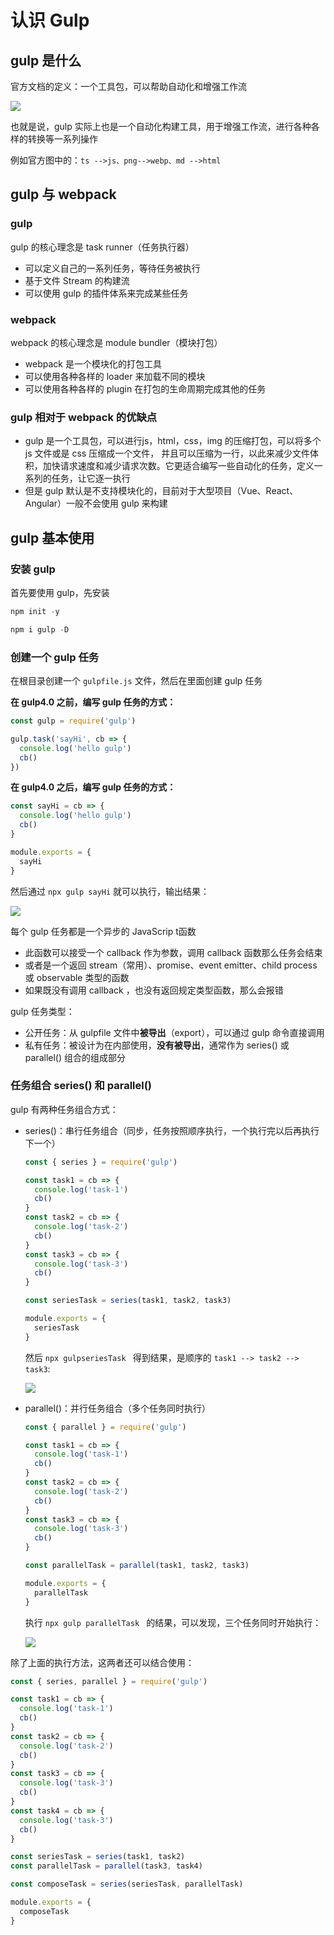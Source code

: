 # 认识 Gulp



## gulp 是什么

官方文档的定义：一个工具包，可以帮助自动化和增强工作流

![](/imgs/img1.png)

也就是说，gulp 实际上也是一个自动化构建工具，用于增强工作流，进行各种各样的转换等一系列操作

例如官方图中的：`ts -->js、png-->webp、md -->html`



## gulp 与 webpack

 ### gulp

gulp 的核心理念是 task runner（任务执行器）

- 可以定义自己的一系列任务，等待任务被执行
- 基于文件 Stream 的构建流
- 可以使用 gulp 的插件体系来完成某些任务

### webpack

webpack 的核心理念是 module bundler（模块打包）

- webpack 是一个模块化的打包工具
- 可以使用各种各样的 loader 来加载不同的模块
- 可以使用各种各样的 plugin 在打包的生命周期完成其他的任务

### gulp 相对于 webpack 的优缺点

- gulp 是一个工具包，可以进行js，html，css，img 的压缩打包，可以将多个 js 文件或是 css 压缩成一个文件， 并且可以压缩为一行，以此来减少文件体积，加快请求速度和减少请求次数。它更适合编写一些自动化的任务，定义一系列的任务，让它逐一执行
- 但是 gulp 默认是不支持模块化的，目前对于大型项目（Vue、React、Angular）一般不会使用 gulp 来构建



## gulp 基本使用

### 安装 gulp

首先要使用 gulp，先安装

```js
npm init -y

npm i gulp -D
```



### 创建一个 gulp 任务

在根目录创建一个 `gulpfile.js` 文件，然后在里面创建 gulp 任务

**在 gulp4.0 之前，编写 gulp 任务的方式：**

```js
const gulp = require('gulp')

gulp.task('sayHi', cb => {
  console.log('hello gulp')
  cb()
})
```

**在 gulp4.0 之后，编写 gulp 任务的方式：**

```js
const sayHi = cb => {
  console.log('hello gulp')
  cb()
}

module.exports = {
  sayHi
}
```

然后通过 `npx gulp sayHi` 就可以执行，输出结果：

![](/imgs/img2.png)



每个 gulp 任务都是一个异步的 JavaScrip t函数

- 此函数可以接受一个 callback 作为参数，调用 callback 函数那么任务会结束
- 或者是一个返回 stream（常用）、promise、event emitter、child process 或 observable 类型的函数
- 如果既没有调用 callback ，也没有返回规定类型函数，那么会报错

gulp 任务类型：

- 公开任务：从 gulpfile 文件中**被导出**（export），可以通过 gulp 命令直接调用
- 私有任务：被设计为在内部使用，**没有被导出**，通常作为 series() 或 parallel() 组合的组成部分



### 任务组合 series() 和 parallel() 

gulp 有两种任务组合方式：

- series()：串行任务组合（同步，任务按照顺序执行，一个执行完以后再执行下一个）

  ```js
  const { series } = require('gulp')
  
  const task1 = cb => {
    console.log('task-1')
    cb()
  }
  const task2 = cb => {
    console.log('task-2')
    cb()
  }
  const task3 = cb => {
    console.log('task-3')
    cb()
  }
  
  const seriesTask = series(task1, task2, task3)
  
  module.exports = {
    seriesTask
  }
  ```

  然后 `npx gulpseriesTask ` 得到结果，是顺序的 `task1 --> task2 --> task3`:

  ![](/imgs/img3.png)

- parallel()：并行任务组合（多个任务同时执行）

  ```js
  const { parallel } = require('gulp')
  
  const task1 = cb => {
    console.log('task-1')
    cb()
  }
  const task2 = cb => {
    console.log('task-2')
    cb()
  }
  const task3 = cb => {
    console.log('task-3')
    cb()
  }
  
  const parallelTask = parallel(task1, task2, task3)
  
  module.exports = {
    parallelTask
  }
  ```

  执行 `npx gulp parallelTask ` 的结果，可以发现，三个任务同时开始执行：

  ![](/imgs/img4.png)

除了上面的执行方法，这两者还可以结合使用：

```js
const { series, parallel } = require('gulp')

const task1 = cb => {
  console.log('task-1')
  cb()
}
const task2 = cb => {
  console.log('task-2')
  cb()
}
const task3 = cb => {
  console.log('task-3')
  cb()
}
const task4 = cb => {
  console.log('task-3')
  cb()
}

const seriesTask = series(task1, task2)
const parallelTask = parallel(task3, task4)

const composeTask = series(seriesTask, parallelTask)

module.exports = {
  composeTask
}
```



